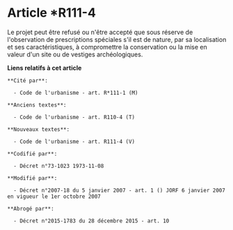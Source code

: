 # Article *R111-4

Le projet peut être refusé ou n'être accepté que sous réserve de l'observation de prescriptions spéciales s'il est de nature,
par sa localisation et ses caractéristiques, à compromettre la conservation ou la mise en valeur d'un site ou de vestiges
archéologiques.

**Liens relatifs à cet article**

	**Cité par**:

	  - Code de l'urbanisme - art. R*111-1 (M)

	**Anciens textes**:

	  - Code de l'urbanisme - art. R110-4 (T)

	**Nouveaux textes**:

	  - Code de l'urbanisme - art. R111-4 (V)

	**Codifié par**:

	  - Décret n°73-1023 1973-11-08

	**Modifié par**:

	  - Décret n°2007-18 du 5 janvier 2007 - art. 1 () JORF 6 janvier 2007 en vigueur le 1er octobre 2007

	**Abrogé par**:

	  - Décret n°2015-1783 du 28 décembre 2015 - art. 10

